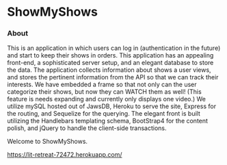 # ShowMyShows
### About
This is an application in which users can log in (authentication in the future) and start to keep their shows in orders.
This application has an appealing front-end, a sophisticated server setup, and an elegant database to store the data.
The application collects information about shows a user views, and stores the pertinent information from the API so that we can track their interests. 
We have embedded a frame so that not only can the user categorize their shows, but now they can WATCH them as well! (This feature is needs expanding and currently only displays one video.)
We utilize mySQL hosted out of JawsDB, Heroku to serve the site, Express for the routing, and Sequelize for the querying.
The elegant front is built utilizing the Handlebars templating schema, BootStrap4 for the content polish, and jQuery to handle the client-side transactions. 

Welcome to ShowMyShows.

https://lit-retreat-72472.herokuapp.com/
